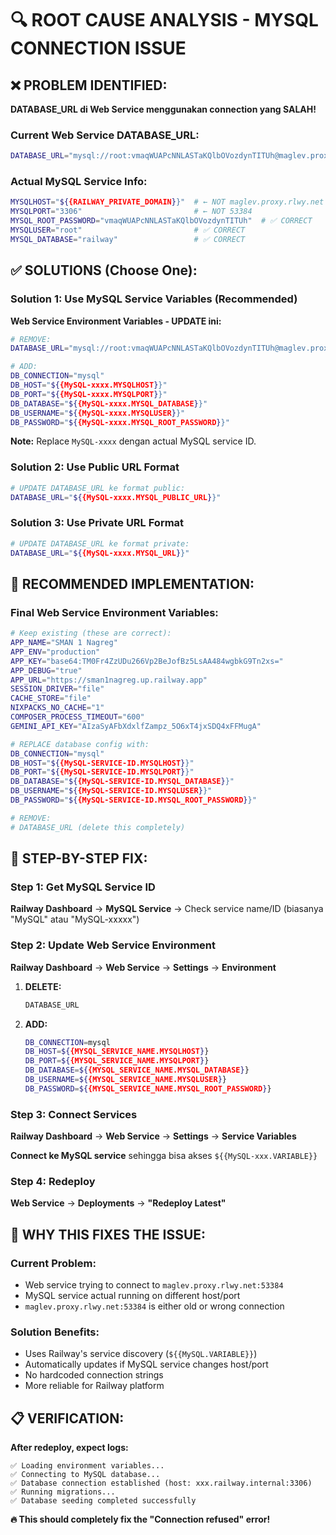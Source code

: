 # 🔍 ROOT CAUSE ANALYSIS - MYSQL CONNECTION ISSUE

## ❌ **PROBLEM IDENTIFIED:**

**DATABASE_URL di Web Service menggunakan connection yang SALAH!**

### **Current Web Service DATABASE_URL:**

```bash
DATABASE_URL="mysql://root:vmaqWUAPcNNLASTaKQlbOVozdynTITUh@maglev.proxy.rlwy.net:53384/railway"
```

### **Actual MySQL Service Info:**

```bash
MYSQLHOST="${{RAILWAY_PRIVATE_DOMAIN}}"  # ← NOT maglev.proxy.rlwy.net
MYSQLPORT="3306"                         # ← NOT 53384
MYSQL_ROOT_PASSWORD="vmaqWUAPcNNLASTaKQlbOVozdynTITUh"  # ✅ CORRECT
MYSQLUSER="root"                         # ✅ CORRECT
MYSQL_DATABASE="railway"                 # ✅ CORRECT
```

## ✅ **SOLUTIONS (Choose One):**

### **Solution 1: Use MySQL Service Variables (Recommended)**

**Web Service Environment Variables - UPDATE ini:**

```bash
# REMOVE:
DATABASE_URL="mysql://root:vmaqWUAPcNNLASTaKQlbOVozdynTITUh@maglev.proxy.rlwy.net:53384/railway"

# ADD:
DB_CONNECTION="mysql"
DB_HOST="${{MySQL-xxxx.MYSQLHOST}}"
DB_PORT="${{MySQL-xxxx.MYSQLPORT}}"
DB_DATABASE="${{MySQL-xxxx.MYSQL_DATABASE}}"
DB_USERNAME="${{MySQL-xxxx.MYSQLUSER}}"
DB_PASSWORD="${{MySQL-xxxx.MYSQL_ROOT_PASSWORD}}"
```

**Note:** Replace `MySQL-xxxx` dengan actual MySQL service ID.

### **Solution 2: Use Public URL Format**

```bash
# UPDATE DATABASE_URL ke format public:
DATABASE_URL="${{MySQL-xxxx.MYSQL_PUBLIC_URL}}"
```

### **Solution 3: Use Private URL Format**

```bash
# UPDATE DATABASE_URL ke format private:
DATABASE_URL="${{MySQL-xxxx.MYSQL_URL}}"
```

## 🚀 **RECOMMENDED IMPLEMENTATION:**

### **Final Web Service Environment Variables:**

```bash
# Keep existing (these are correct):
APP_NAME="SMAN 1 Nagreg"
APP_ENV="production"
APP_KEY="base64:TM0Fr4ZzUDu266Vp2BeJofBz5LsAA484wgbkG9Tn2xs="
APP_DEBUG="true"
APP_URL="https://sman1nagreg.up.railway.app"
SESSION_DRIVER="file"
CACHE_STORE="file"
NIXPACKS_NO_CACHE="1"
COMPOSER_PROCESS_TIMEOUT="600"
GEMINI_API_KEY="AIzaSyAFbXdxlfZampz_5O6xT4jxSDQ4xFFMugA"

# REPLACE database config with:
DB_CONNECTION="mysql"
DB_HOST="${{MySQL-SERVICE-ID.MYSQLHOST}}"
DB_PORT="${{MySQL-SERVICE-ID.MYSQLPORT}}"
DB_DATABASE="${{MySQL-SERVICE-ID.MYSQL_DATABASE}}"
DB_USERNAME="${{MySQL-SERVICE-ID.MYSQLUSER}}"
DB_PASSWORD="${{MySQL-SERVICE-ID.MYSQL_ROOT_PASSWORD}}"

# REMOVE:
# DATABASE_URL (delete this completely)
```

## 🔧 **STEP-BY-STEP FIX:**

### **Step 1: Get MySQL Service ID**

**Railway Dashboard** → **MySQL Service** → Check service name/ID (biasanya "MySQL" atau "MySQL-xxxxx")

### **Step 2: Update Web Service Environment**

**Railway Dashboard** → **Web Service** → **Settings** → **Environment**

1. **DELETE:**

    ```bash
    DATABASE_URL
    ```

2. **ADD:**
    ```bash
    DB_CONNECTION=mysql
    DB_HOST=${{MYSQL_SERVICE_NAME.MYSQLHOST}}
    DB_PORT=${{MYSQL_SERVICE_NAME.MYSQLPORT}}
    DB_DATABASE=${{MYSQL_SERVICE_NAME.MYSQL_DATABASE}}
    DB_USERNAME=${{MYSQL_SERVICE_NAME.MYSQLUSER}}
    DB_PASSWORD=${{MYSQL_SERVICE_NAME.MYSQL_ROOT_PASSWORD}}
    ```

### **Step 3: Connect Services**

**Railway Dashboard** → **Web Service** → **Settings** → **Service Variables**

**Connect ke MySQL service** sehingga bisa akses `${{MySQL-xxx.VARIABLE}}`

### **Step 4: Redeploy**

**Web Service** → **Deployments** → **"Redeploy Latest"**

## 🎯 **WHY THIS FIXES THE ISSUE:**

### **Current Problem:**

-   Web service trying to connect to `maglev.proxy.rlwy.net:53384`
-   MySQL service actual running on different host/port
-   `maglev.proxy.rlwy.net:53384` is either old or wrong connection

### **Solution Benefits:**

-   Uses Railway's service discovery (`${{MySQL.VARIABLE}}`)
-   Automatically updates if MySQL service changes host/port
-   No hardcoded connection strings
-   More reliable for Railway platform

## 📋 **VERIFICATION:**

**After redeploy, expect logs:**

```
✅ Loading environment variables...
✅ Connecting to MySQL database...
✅ Database connection established (host: xxx.railway.internal:3306)
✅ Running migrations...
✅ Database seeding completed successfully
```

**🔥 This should completely fix the "Connection refused" error!**
